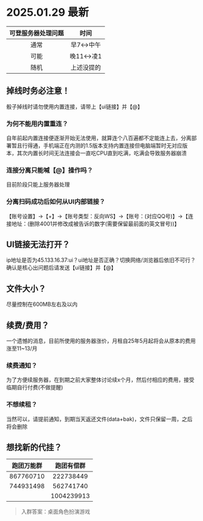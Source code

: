 # 2025.01.29 最新
|可登服务器处理问题|时间|
|:-:|:-:|
|通常|早7↔中午|
|可能|晚11↔凌1|
|随机|上述没提的|

## 掉线时务必注意！
骰子掉线时请勿使用内置连接，请带上【ui链接】并【@】

### 为何不能用内置重连？
自年前起内置连接便逐渐开始无法使用，就算连个八百遍都不定能连上去，分离部署暂且行得通，手机端正在内测的1.5版本支持内置连接但电脑端暂时无对应版本，其次内置长时间无法连接会一直吃CPU直到吃满，吃满会导致服务器崩溃

### 连接分离只能喊【@】操作吗？
目前阶段只能上服务器处理

### 分离扫码成功后如何从UI内部链接？
【账号设置】→【+】→【账号类型：反向WS】→【账号：(对应QQ号)】→【连接地址：(删除4001并修改成被告诉的数字(需要保留最前面的英文冒号))】

## UI链接无法打开？
ip地址是否为45.133.16.37:ui？ui地址是否正确？切换网络/浏览器后依旧不可行？确认是核心出问题后请发送【ui链接】并【@】

## 文件大小？
尽量控制在600MB左右及以内

## 续费/费用？
一个遗憾的消息，目前所使用的服务器涨价，月租自25年5月起将会从原本的费用涨至11~13/月

### 续费通知？
为了方便续服务器，在到期之前大家整体讨论续x个月，然后付相应的费用，接受临期自行付费(不做提醒)

### 不想续租？
当然可以，请提前通知，到期当天返还文件(data+bak)，文件只保留一周，之后将会删除

## 想找新的代挂？
|跑团万能群|跑团有偿群|
|:-:|:-:|
|867760710|222738449|
|744931498|562741740|
||1004239913|

 > 入群答案：桌面角色扮演游戏